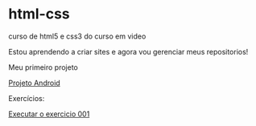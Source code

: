 # html-css
 curso de html5 e css3 do curso em video

Estou aprendendo a criar sites e agora vou gerenciar meus repositorios! 

Meu primeiro projeto

<a href="https://adrianoalberto.github.io/projeto-android/index.html" target="_blank">Projeto Android</a>

Exercícios:

<a href="https://adrianoalberto.github.io/html-css/exercicios/ex001/index.html">Executar o exercicio 001</a>